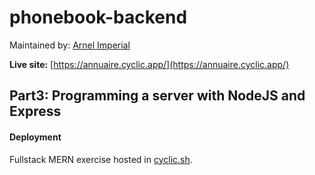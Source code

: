 # phonebook-backend

Maintained by: [Arnel Imperial](https://github.com/aiotrope/)

**Live site:** [https://annuaire.cyclic.app/](https://annuaire.cyclic.app/)

## Part3: Programming a server with NodeJS and Express

#### Deployment

Fullstack MERN exercise hosted in [cyclic.sh](https://docs.cyclic.sh/).
